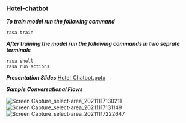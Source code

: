 ### Hotel-chatbot

***To train model run the following command***
```
rasa train
```
***After training the model run the following commands in two seprate terminals***
```
rasa shell
rasa run actions
```
***Presentation Slides***
[Hotel_Chatbot.pptx](https://github.com/venkatalakshmi03/NLP-chatbot/files/7567010/Hotel_Chatbot.pptx)


***Sample Conversational Flows***

![Screen Capture_select-area_20211117130211](https://user-images.githubusercontent.com/72240632/142519628-41908fef-f452-45a2-a95b-1e7caf08c147.jpg)
![Screen Capture_select-area_20211117131149](https://user-images.githubusercontent.com/72240632/142519763-73d4ef22-d225-458c-8b78-2dca64031587.jpg)
![Screen Capture_select-area_20211117222647](https://user-images.githubusercontent.com/72240632/142519794-25b3e95a-225d-4bfa-a238-98a19a65ca6d.jpg)
